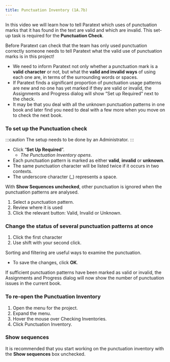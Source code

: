 ```yaml
---
title: Punctuation Inventory (1A.7b)
---
```

In this video we will learn how to tell Paratext which uses of punctuation marks that it has found in the text are valid and which are invalid. This set-up task is required for the **Punctuation Check**.

Before Paratext can check that the team has only used punctuation correctly someone needs to tell Paratext what the valid use of punctuation marks is in this project!

-  We need to inform Paratext not only whether a punctuation mark is a **valid** **character** or not, but what the **valid and invalid ways** of using each one are, in terms of the surrounding words or spaces.
-  If Paratext finds a significant proportion of punctuation usage patterns are new and no one has yet marked if they are valid or invalid, the Assignments and Progress dialog will show “Set up Required” next to the check.
-  It may be that you deal with all the unknown punctuation patterns in one book and later find you need to deal with a few more when you move on to check the next book.

### To set up the Punctuation check
:::caution
The setup needs to be done by an Administrator.
:::
-  Click “**Set Up Required**”.  
    -  *The Punctuation Inventory opens*.
-  Each punctuation pattern is marked as either **valid**, **invalid** or **unknown**.
-  The same punctuation character will be listed twice if it occurs in two contexts.
-  The underscore character (_) represents a space.

With **Show Sequences unchecked**, other punctuation is ignored when the punctuation patterns are analysed.

1.  Select a punctuation pattern.
1.  Review where it is used
1.  Click the relevant button: Valid, Invalid or Unknown.

### Change the status of several punctuation patterns at once

1.  Click the first character
1.  Use shift with your second click.

Sorting and filtering are useful ways to examine the punctuation.

-  To save the changes, click **OK**.

If sufficient punctuation patterns have been marked as valid or invalid, the Assignments and Progress dialog will now show the number of punctuation issues in the current book.

### To re-open the Punctuation Inventory

1.  Open the menu for the project.
1.  Expand the menu.
1.  Hover the mouse over Checking Inventories.
1.  Click Punctuation Inventory.

### Show sequences

It is recommended that you start working on the punctuation inventory with the **Show sequences** box unchecked.
